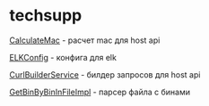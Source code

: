 # techsupp

[CalculateMac](https://github.com/daskain/techsupp/blob/master/src/CalcualteMac.java) - расчет mac для host api

[ELKConfig](https://github.com/daskain/techsupp/blob/master/src/ELKConfig.java) - конфига для elk

[CurlBuilderService](https://github.com/daskain/techsupp/blob/master/src/CurlBuilderService.java) - билдер запросов для host api

[GetBinByBinInFileImpl](https://github.com/daskain/techsupp/blob/master/src/GetBinByBinInFileImpl.java) - парсер файла с бинами
